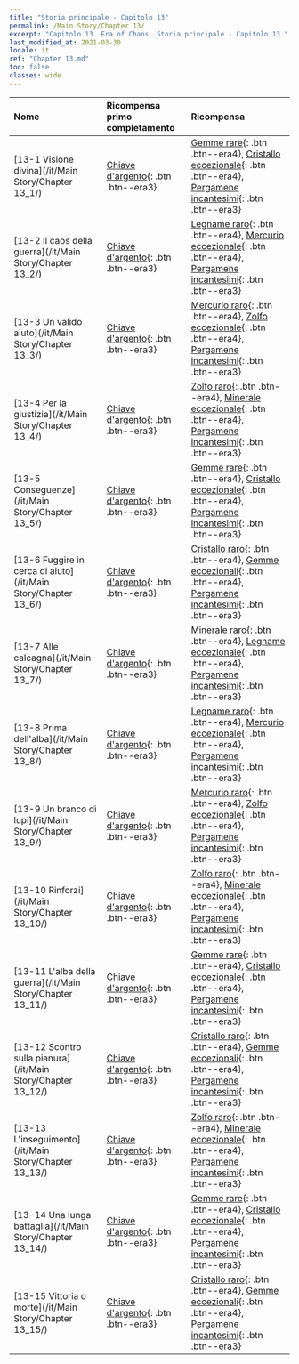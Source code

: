 ```yaml
---
title: "Storia principale - Capitolo 13"
permalink: /Main Story/Chapter 13/
excerpt: "Capitolo 13. Era of Chaos  Storia principale - Capitolo 13."
last_modified_at: 2021-03-30
locale: it
ref: "Chapter 13.md"
toc: false
classes: wide
---
```


  | Nome |  Ricompensa primo completamento | Ricompensa |
  |:------------|:------------|:------------| 
  | [13-1 Visione divina](/it/Main Story/Chapter 13_1/) | [Chiave d'argento](/it/Items/con_693/){: .btn .btn--era3} | [Gemme rare](/it/Items/mat_44/){: .btn .btn--era4}, [Cristallo eccezionale](/it/Items/mat_38/){: .btn .btn--era4}, [Pergamene incantesimi](/it/Items/con_694/){: .btn .btn--era3} |
  | [13-2 Il caos della guerra](/it/Main Story/Chapter 13_2/) | [Chiave d'argento](/it/Items/con_693/){: .btn .btn--era3} | [Legname raro](/it/Items/mat_41/){: .btn .btn--era4}, [Mercurio eccezionale](/it/Items/mat_35/){: .btn .btn--era4}, [Pergamene incantesimi](/it/Items/con_694/){: .btn .btn--era3} |
  | [13-3 Un valido aiuto](/it/Main Story/Chapter 13_3/) | [Chiave d'argento](/it/Items/con_693/){: .btn .btn--era3} | [Mercurio raro](/it/Items/mat_42/){: .btn .btn--era4}, [Zolfo eccezionale](/it/Items/mat_36/){: .btn .btn--era4}, [Pergamene incantesimi](/it/Items/con_694/){: .btn .btn--era3} |
  | [13-4 Per la giustizia](/it/Main Story/Chapter 13_4/) | [Chiave d'argento](/it/Items/con_693/){: .btn .btn--era3} | [Zolfo raro](/it/Items/mat_43/){: .btn .btn--era4}, [Minerale eccezionale](/it/Items/mat_33/){: .btn .btn--era4}, [Pergamene incantesimi](/it/Items/con_694/){: .btn .btn--era3} |
  | [13-5 Conseguenze](/it/Main Story/Chapter 13_5/) | [Chiave d'argento](/it/Items/con_693/){: .btn .btn--era3} | [Gemme rare](/it/Items/mat_44/){: .btn .btn--era4}, [Cristallo eccezionale](/it/Items/mat_38/){: .btn .btn--era4}, [Pergamene incantesimi](/it/Items/con_694/){: .btn .btn--era3} |
  | [13-6 Fuggire in cerca di aiuto](/it/Main Story/Chapter 13_6/) | [Chiave d'argento](/it/Items/con_693/){: .btn .btn--era3} | [Cristallo raro](/it/Items/mat_45/){: .btn .btn--era4}, [Gemme eccezionali](/it/Items/mat_37/){: .btn .btn--era4}, [Pergamene incantesimi](/it/Items/con_694/){: .btn .btn--era3} |
  | [13-7 Alle calcagna](/it/Main Story/Chapter 13_7/) | [Chiave d'argento](/it/Items/con_693/){: .btn .btn--era3} | [Minerale raro](/it/Items/mat_40/){: .btn .btn--era4}, [Legname eccezionale](/it/Items/mat_34/){: .btn .btn--era4}, [Pergamene incantesimi](/it/Items/con_694/){: .btn .btn--era3} |
  | [13-8 Prima dell'alba](/it/Main Story/Chapter 13_8/) | [Chiave d'argento](/it/Items/con_693/){: .btn .btn--era3} | [Legname raro](/it/Items/mat_41/){: .btn .btn--era4}, [Mercurio eccezionale](/it/Items/mat_35/){: .btn .btn--era4}, [Pergamene incantesimi](/it/Items/con_694/){: .btn .btn--era3} |
  | [13-9 Un branco di lupi](/it/Main Story/Chapter 13_9/) | [Chiave d'argento](/it/Items/con_693/){: .btn .btn--era3} | [Mercurio raro](/it/Items/mat_42/){: .btn .btn--era4}, [Zolfo eccezionale](/it/Items/mat_36/){: .btn .btn--era4}, [Pergamene incantesimi](/it/Items/con_694/){: .btn .btn--era3} |
  | [13-10 Rinforzi](/it/Main Story/Chapter 13_10/) | [Chiave d'argento](/it/Items/con_693/){: .btn .btn--era3} | [Zolfo raro](/it/Items/mat_43/){: .btn .btn--era4}, [Minerale eccezionale](/it/Items/mat_33/){: .btn .btn--era4}, [Pergamene incantesimi](/it/Items/con_694/){: .btn .btn--era3} |
  | [13-11 L'alba della guerra](/it/Main Story/Chapter 13_11/) | [Chiave d'argento](/it/Items/con_693/){: .btn .btn--era3} | [Gemme rare](/it/Items/mat_44/){: .btn .btn--era4}, [Cristallo eccezionale](/it/Items/mat_38/){: .btn .btn--era4}, [Pergamene incantesimi](/it/Items/con_694/){: .btn .btn--era3} |
  | [13-12 Scontro sulla pianura](/it/Main Story/Chapter 13_12/) | [Chiave d'argento](/it/Items/con_693/){: .btn .btn--era3} | [Cristallo raro](/it/Items/mat_45/){: .btn .btn--era4}, [Gemme eccezionali](/it/Items/mat_37/){: .btn .btn--era4}, [Pergamene incantesimi](/it/Items/con_694/){: .btn .btn--era3} |
  | [13-13 L'inseguimento](/it/Main Story/Chapter 13_13/) | [Chiave d'argento](/it/Items/con_693/){: .btn .btn--era3} | [Zolfo raro](/it/Items/mat_43/){: .btn .btn--era4}, [Minerale eccezionale](/it/Items/mat_33/){: .btn .btn--era4}, [Pergamene incantesimi](/it/Items/con_694/){: .btn .btn--era3} |
  | [13-14 Una lunga battaglia](/it/Main Story/Chapter 13_14/) | [Chiave d'argento](/it/Items/con_693/){: .btn .btn--era3} | [Gemme rare](/it/Items/mat_44/){: .btn .btn--era4}, [Cristallo eccezionale](/it/Items/mat_38/){: .btn .btn--era4}, [Pergamene incantesimi](/it/Items/con_694/){: .btn .btn--era3} |
  | [13-15 Vittoria o morte](/it/Main Story/Chapter 13_15/) | [Chiave d'argento](/it/Items/con_693/){: .btn .btn--era3} | [Cristallo raro](/it/Items/mat_45/){: .btn .btn--era4}, [Gemme eccezionali](/it/Items/mat_37/){: .btn .btn--era4}, [Pergamene incantesimi](/it/Items/con_694/){: .btn .btn--era3} |
